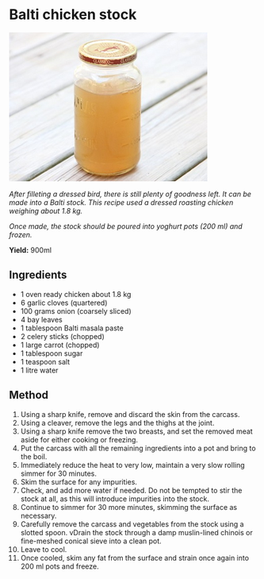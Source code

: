 # Balti chicken stock

![Balti chicken stock](resources/balti-stock.jpg)

*After filleting a dressed bird, there is still plenty of goodness left. It can be made into a Balti stock. This recipe used a dressed roasting chicken weighing about 1.8 kg.*

*Once made, the stock should be poured into yoghurt pots (200 ml) and frozen.*

**Yield:** 900ml

## Ingredients
- 1 oven ready chicken about 1.8 kg
- 6 garlic cloves (quartered)
- 100 grams onion (coarsely sliced)
- 4 bay leaves
- 1 tablespoon Balti masala paste
- 2 celery sticks (chopped)
- 1 large carrot (chopped)
- 1 tablespoon sugar
- 1 teaspoon salt
- 1 litre water

## Method
1. Using a sharp knife, remove and discard the skin from the carcass.
1. Using a cleaver, remove the legs and the thighs at the joint.
1. Using a sharp knife remove the two breasts, and set the removed meat aside for either cooking or freezing.
1. Put the carcass with all the remaining ingredients into a pot and bring to the boil.
1. Immediately reduce the heat to very low, maintain a very slow rolling simmer for 30 minutes.
1. Skim the surface for any impurities.
1. Check, and add more water if needed. Do not be tempted to stir the stock at all, as this will introduce impurities into the stock.
1. Continue to simmer for 30 more minutes, skimming the surface as necessary.
1. Carefully remove the carcass and vegetables from the stock using a slotted spoon.
vDrain the stock through a damp muslin-lined chinois or fine-meshed conical sieve into a clean pot.
1. Leave to cool.
1. Once cooled, skim any fat from the surface and strain once again into 200 ml pots and freeze.